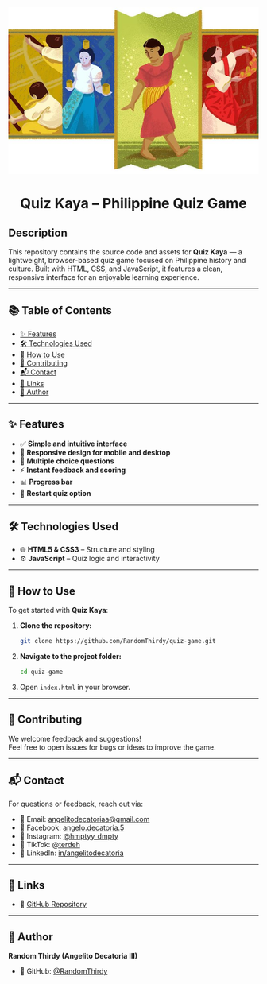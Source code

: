  <p align="center">
   <img src="https://raw.githubusercontent.com/RandomThirdy/quiz-game/main/assets/quiz-game.jpg" alt="Quiz Game Preview" width="600"/>
 </p>

<h1 align="center">Quiz Kaya – Philippine Quiz Game</h1>

## Description

This repository contains the source code and assets for **Quiz Kaya** — a lightweight, browser-based quiz game focused on Philippine history and culture. Built with HTML, CSS, and JavaScript, it features a clean, responsive interface for an enjoyable learning experience.

---

## 📚 Table of Contents

- [✨ Features](#-features)  
- [🛠️ Technologies Used](#-technologies-used)  
- [🚀 How to Use](#-how-to-use)  
- [🤝 Contributing](#-contributing)  
- [📬 Contact](#-contact)  
- [🔗 Links](#-links)  
- [👤 Author](#-author)

---

## ✨ Features

- ✅ **Simple and intuitive interface**
- 📱 **Responsive design for mobile and desktop**
- 📝 **Multiple choice questions**
- ⚡ **Instant feedback and scoring**
- 📊 **Progress bar**
- 🔄 **Restart quiz option**

---

## 🛠️ Technologies Used

- 🌐 **HTML5 & CSS3** – Structure and styling  
- ⚙️ **JavaScript** – Quiz logic and interactivity  

---

## 🚀 How to Use

To get started with **Quiz Kaya**:

1. **Clone the repository:**
   ```bash
   git clone https://github.com/RandomThirdy/quiz-game.git
   ```
2. **Navigate to the project folder:**
   ```bash
   cd quiz-game
   ```
3. Open `index.html` in your browser.

---

## 🤝 Contributing

We welcome feedback and suggestions!  
Feel free to open issues for bugs or ideas to improve the game.

---

## 📬 Contact

For questions or feedback, reach out via:

- 📧 Email: [angelitodecatoriaa@gmail.com](mailto:angelitodecatoriaa@gmail.com)  
- 💬 Facebook: [angelo.decatoria.5](https://facebook.com/angelo.decatoria.5)  
- 📸 Instagram: [@hmptyy_dmpty](https://instagram.com/hmptyy_dmpty)  
- 🎵 TikTok: [@terdeh](https://www.tiktok.com/@terdeh)  
- 💼 LinkedIn: [in/angelitodecatoria](https://linkedin.com/in/angelitodecatoria)  

---

## 🔗 Links

- 📂 [GitHub Repository](https://github.com/RandomThirdy/quiz-game)  

---

## 👤 Author

**Random Thirdy (Angelito Decatoria III)**

- 🐙 GitHub: [@RandomThirdy](https://github.com/RandomThirdy)  



